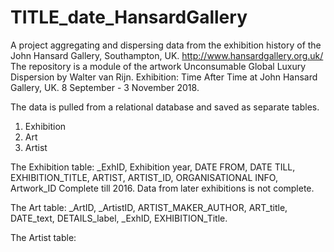 # TITLE_date_HansardGallery
A project aggregating and dispersing data from the exhibition history of the John Hansard Gallery, Southampton, UK.
http://www.hansardgallery.org.uk/
The repository is a module of the artwork Unconsumable Global Luxury Dispersion by Walter van Rijn.
Exhibition: Time After Time at John Hansard Gallery, UK. 8 September - 3 November 2018.

The data is pulled from a relational database and saved as separate tables.
1. Exhibition
2. Art
3. Artist

The Exhibition table: _ExhID, Exhibition year, DATE FROM, DATE TILL, EXHIBITION_TITLE, ARTIST, ARTIST_ID, ORGANISATIONAL INFO, Artwork_ID
Complete till 2016. Data from later exhibitions is not complete.

The Art table: 
_ArtID, _ArtistID, ARTIST_MAKER_AUTHOR, ART_title, DATE_text, DETAILS_label, _ExhID, EXHIBITION_Title.

The Artist table:
